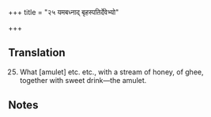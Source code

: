 +++
title = "२५ यमबध्नाद् बृहस्पतिर्देवेभ्यो"

+++
## Translation
25. What \[amulet\] etc. etc., with a stream of honey, of ghee,  
together with sweet drink—the amulet.

## Notes

